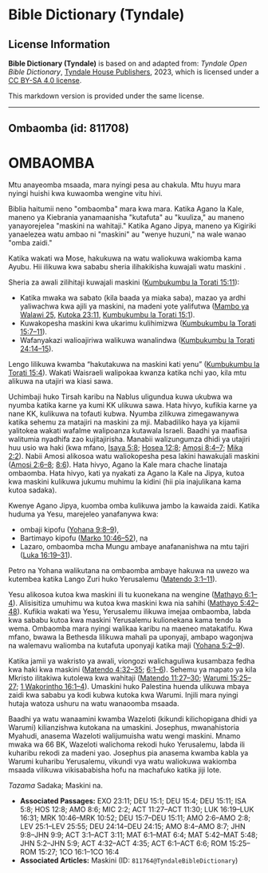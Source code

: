 # Bible Dictionary (Tyndale)

## License Information

**Bible Dictionary (Tyndale)** is based on and adapted from: _Tyndale Open Bible Dictionary_, [Tyndale House Publishers](https://tyndaleopenresources.com/), 2023, which is licensed under a [CC BY-SA 4.0 license](https://creativecommons.org/licenses/by-sa/4.0/legalcode.en).

This markdown version is provided under the same license.



--------------------------------

## Ombaomba (id: 811708)

OMBAOMBA
========

Mtu anayeomba msaada, mara nyingi pesa au chakula. Mtu huyu mara nyingi huishi kwa kuwaomba wengine vitu hivi.

Biblia haitumii neno "ombaomba" mara kwa mara. Katika Agano la Kale, maneno ya Kiebrania yanamaanisha "kutafuta" au "kuuliza," au maneno yanayorejelea "maskini na wahitaji." Katika Agano Jipya, maneno ya Kigiriki yanaelezea watu ambao ni "maskini" au "wenye huzuni," na wale wanao "omba zaidi."

Katika wakati wa Mose, hakukuwa na watu waliokuwa wakiomba kama Ayubu. Hii ilikuwa kwa sababu sheria ilihakikisha kuwajali watu maskini .

Sheria za awali zilihitaji kuwajali maskini ([Kumbukumbu la Torati 15:11](https://ref.ly/Deut15:11)):

* Katika mwaka wa sabato (kila baada ya miaka saba), mazao ya ardhi yaliwachwa kwa ajili ya maskini, na madeni yote yalifutwa ([Mambo ya Walawi 25,](https://ref.ly/Lev25:1-Lev25:55) [Kutoka 23:11,](https://ref.ly/Exod23:11) [Kumbukumbu la Torati 15:1](https://ref.ly/Deut15:1)).
* Kuwakopesha maskini kwa ukarimu kulihimizwa ([Kumbukumbu la Torati 15:7–11](https://ref.ly/Deut15:7-Deut15:11)).
* Wafanyakazi walioajiriwa walikuwa wanalindwa ([Kumbukumbu la Torati 24:14–15](https://ref.ly/Deut24:14-Deut24:15)).

Lengo lilikuwa kwamba “hakutakuwa na maskini kati yenu” ([Kumbukumbu la Torati 15:4](https://ref.ly/Deut15:4)). Wakati Waisraeli walipokaa kwanza katika nchi yao, kila mtu alikuwa na utajiri wa kiasi sawa.

Uchimbaji huko Tirsah karibu na Nablus uligundua kuwa ukubwa wa nyumba katika karne ya kumi KK ulikuwa sawa. Hata hivyo, kufikia karne ya nane KK, kulikuwa na tofauti kubwa. Nyumba zilikuwa zimegawanywa katika sehemu za matajiri na maskini za mji. Mabadiliko haya ya kijamii yalitokea wakati wafalme walipoanza kutawala Israeli. Baadhi ya maafisa walitumia nyadhifa zao kujitajirisha. Manabii walizungumza dhidi ya utajiri huu usio wa haki (kwa mfano, [Isaya 5:8](https://ref.ly/Isa5:8); [Hosea 12:8](https://ref.ly/Hos12:8); [Amosi 8:4–7](https://ref.ly/Amos8:4-Amos8:7); [Mika 2:2](https://ref.ly/Mic2:2)). Nabii Amosi alikosoa watu waliokopesha pesa lakini hawakujali maskini ([Amosi 2:6–8](https://ref.ly/Amos2:6-Amos2:8); [8:6](https://ref.ly/Amos8:6)). Hata hivyo, Agano la Kale mara chache linataja ombaomba. Hata hivyo, kati ya nyakati za Agano la Kale na Jipya, kutoa kwa maskini kulikuwa jukumu muhimu la kidini (hii pia inajulikana kama kutoa sadaka).

Kwenye Agano Jipya, kuomba omba kulikuwa jambo la kawaida zaidi. Katika huduma ya Yesu, marejeleo yanafanywa kwa:

* ombaji kipofu ([Yohana 9:8–9](https://ref.ly/John9:8-John9:9)),
* Bartimayo kipofu ([Marko 10:46–52](https://ref.ly/Mark10:46-Mark10:52)), na
* Lazaro, ombaomba mcha Mungu ambaye anafananishwa na mtu tajiri ([Luka 16:19–31](https://ref.ly/Luke16:19-Luke16:31)).

Petro na Yohana walikutana na ombaomba ambaye hakuwa na uwezo wa kutembea katika Lango Zuri huko Yerusalemu ([Matendo 3:1–11](https://ref.ly/Acts3:1-Acts3:11)).

Yesu alikosoa kutoa kwa maskini ili tu kuonekana na wengine ([Mathayo 6:1–4](https://ref.ly/Matt6:1-Matt6:4)). Alisisitiza umuhimu wa kutoa kwa maskini kwa nia sahihi ([Mathayo 5:42–48](https://ref.ly/Matt5:42-Matt5:48)). Kufikia wakati wa Yesu, Yerusalemu ilikuwa imejaa ombaomba, labda kwa sababu kutoa kwa maskini Yerusalemu kulionekana kama tendo la wema. Ombaomba mara nyingi walikaa karibu na maeneo matakatifu. Kwa mfano, bwawa la Bethesda lilikuwa mahali pa uponyaji, ambapo wagonjwa na walemavu waliomba na kutafuta uponyaji katika maji ([Yohana 5:2–9](https://ref.ly/John5:2-John5:9)).

Katika jamii ya wakristo ya awali, viongozi walichaguliwa kusambaza fedha kwa haki kwa maskini ([Matendo 4:32–35](https://ref.ly/Acts4:32-Acts4:35); [6:1–6](https://ref.ly/Acts6:1-Acts6:6)). Sehemu ya mapato ya kila Mkristo ilitakiwa kutolewa kwa wahitaji ([Matendo 11:27–30](https://ref.ly/Acts11:27-Acts11:30); [Warumi 15:25–27](https://ref.ly/Rom15:25-Rom15:27); [1 Wakorintho 16:1–4](https://ref.ly/1Cor16:1-1Cor16:4)). Umaskini huko Palestina huenda ulikuwa mbaya zaidi kwa sababu ya kodi kubwa kutoka kwa Warumi. Injili mara nyingi hutaja watoza ushuru na watu wanaoomba msaada.

Baadhi ya watu wanaamini kwamba Wazeloti (kikundi kilichopigana dhidi ya Warumi) kilianzishwa kutokana na umaskini. Josephus, mwanahistoria Myahudi, anasema Wazeloti walijumuisha watu wengi maskini. Mnamo mwaka wa 66 BK, Wazeloti walichoma rekodi huko Yerusalemu, labda ili kuharibu rekodi za madeni yao. Josephus pia anasema kwamba kabla ya Warumi kuharibu Yerusalemu, vikundi vya watu waliokuwa wakiomba msaada vilikuwa vikisababisha hofu na machafuko katika jiji lote.

*Tazama* Sadaka; Maskini na.

* **Associated Passages:** EXO 23:11; DEU 15:1; DEU 15:4; DEU 15:11; ISA 5:8; HOS 12:8; AMO 8:6; MIC 2:2; ACT 11:27–ACT 11:30; LUK 16:19–LUK 16:31; MRK 10:46–MRK 10:52; DEU 15:7–DEU 15:11; AMO 2:6–AMO 2:8; LEV 25:1–LEV 25:55; DEU 24:14–DEU 24:15; AMO 8:4–AMO 8:7; JHN 9:8–JHN 9:9; ACT 3:1–ACT 3:11; MAT 6:1–MAT 6:4; MAT 5:42–MAT 5:48; JHN 5:2–JHN 5:9; ACT 4:32–ACT 4:35; ACT 6:1–ACT 6:6; ROM 15:25–ROM 15:27; 1CO 16:1–1CO 16:4
* **Associated Articles:** Maskini (ID: `811764@TyndaleBibleDictionary`)

